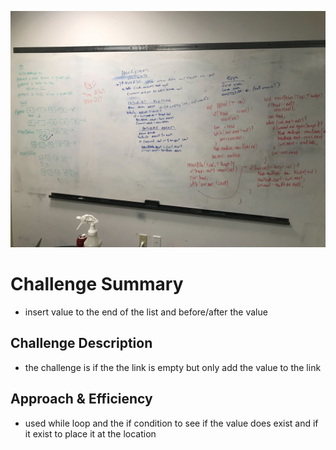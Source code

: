 ![insertshiftarray](../assets/LinkedListInsert.jpg)
# Challenge Summary
* insert value to the end of the list and before/after the value 

## Challenge Description
* the challenge is if the the link is empty but only add the value to the link

## Approach & Efficiency
* used while loop and the if condition to see if the value does exist and if it exist to place it at the location